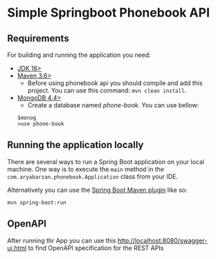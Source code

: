 # Simple Springboot Phonebook API

## Requirements

For building and running the application you need:

- [JDK 16>](https://openjdk.java.net/projects/jdk/16/)
- [Maven 3.6>](https://maven.apache.org)
    - Before using phonebook api you should compile and add this project. You can use this command: `mvn clean install`.
- [MongoDB 4.4>](https://www.mongodb.com/)
    - Create a database named *phone-book*. You can use bellow:
    ```
    $monog
    >use phone-book
    ```

    
## Running the application locally

There are several ways to run a Spring Boot application on your local machine. One way is to execute the `main` method in the `com.aryabarzan.phonebook.Application` class from your IDE.

Alternatively you can use the [Spring Boot Maven plugin](https://docs.spring.io/spring-boot/docs/current/reference/html/build-tool-plugins-maven-plugin.html) like so:

```shell
mvn spring-boot:run
```

## OpenAPI
After running thr App you can use this [http://localhost:8080/swagger-ui.html](http://localhost:8080/swagger-ui.html) to find OpenAPI specification for the REST APIs
